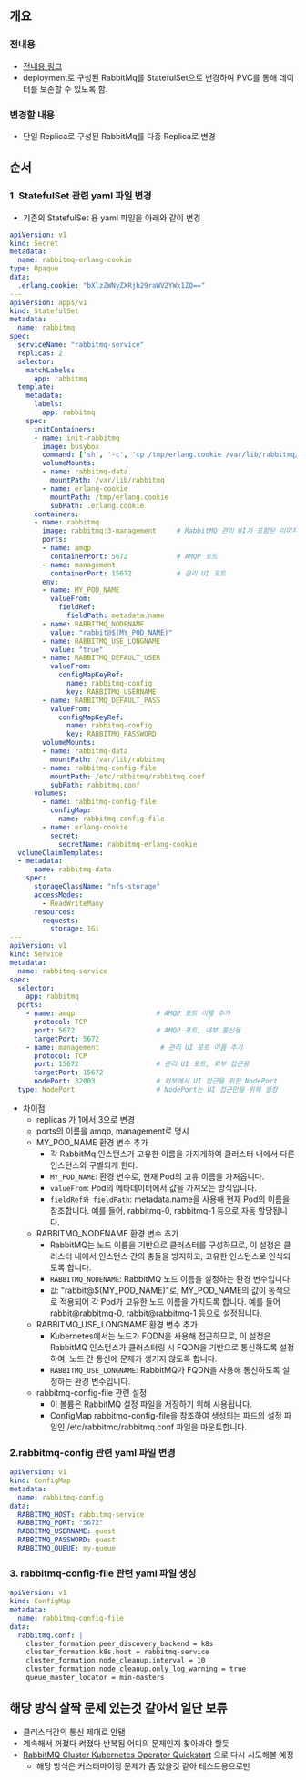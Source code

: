 ## 개요
### 전내용
- [전내용 링크](./02_단일%20RabbitMq%20StatefulSet,PVC%20로%20변경하기%20.md)
- deployment로 구성된 RabbitMq를 StatefulSet으로 변경하여 PVC를 통해 데이터를 보존할 수 있도록 함.
### 변경할 내용
- 단일 Replica로 구성된 RabbitMq를 다중 Replica로 변경

## 순서
### 1. StatefulSet 관련 yaml 파일 변경
- 기존의 StatefulSet 용 yaml 파일을 아래와 같이 변경
``` yaml
apiVersion: v1
kind: Secret
metadata:
  name: rabbitmq-erlang-cookie
type: Opaque
data:
  .erlang.cookie: "bXlzZWNyZXRjb29raWV2YWx1ZQ=="
---
apiVersion: apps/v1
kind: StatefulSet
metadata:
  name: rabbitmq
spec:
  serviceName: "rabbitmq-service"
  replicas: 2
  selector:
    matchLabels:
      app: rabbitmq
  template:
    metadata:
      labels:
        app: rabbitmq
    spec:
      initContainers:
      - name: init-rabbitmq
        image: busybox
        command: ['sh', '-c', 'cp /tmp/erlang.cookie /var/lib/rabbitmq/.erlang.cookie && chown 999:999 /var/lib/rabbitmq/.erlang.cookie && chmod 400 /var/lib/rabbitmq/.erlang.cookie']
        volumeMounts:
        - name: rabbitmq-data
          mountPath: /var/lib/rabbitmq
        - name: erlang-cookie
          mountPath: /tmp/erlang.cookie
          subPath: .erlang.cookie
      containers:
      - name: rabbitmq
        image: rabbitmq:3-management     # RabbitMQ 관리 UI가 포함된 이미지
        ports:
        - name: amqp
          containerPort: 5672            # AMQP 포트
        - name: management
          containerPort: 15672           # 관리 UI 포트
        env:
        - name: MY_POD_NAME
          valueFrom:
            fieldRef:
              fieldPath: metadata.name
        - name: RABBITMQ_NODENAME
          value: "rabbit@$(MY_POD_NAME)"
        - name: RABBITMQ_USE_LONGNAME
          value: "true"
        - name: RABBITMQ_DEFAULT_USER
          valueFrom:
            configMapKeyRef:
              name: rabbitmq-config
              key: RABBITMQ_USERNAME
        - name: RABBITMQ_DEFAULT_PASS
          valueFrom:
            configMapKeyRef:
              name: rabbitmq-config
              key: RABBITMQ_PASSWORD
        volumeMounts:
        - name: rabbitmq-data
          mountPath: /var/lib/rabbitmq
        - name: rabbitmq-config-file
          mountPath: /etc/rabbitmq/rabbitmq.conf
          subPath: rabbitmq.conf
      volumes:
        - name: rabbitmq-config-file
          configMap:
            name: rabbitmq-config-file
        - name: erlang-cookie
          secret:
            secretName: rabbitmq-erlang-cookie
  volumeClaimTemplates:
  - metadata:
      name: rabbitmq-data
    spec:
      storageClassName: "nfs-storage"
      accessModes:
        - ReadWriteMany
      resources:
        requests:
          storage: 1Gi
---
apiVersion: v1
kind: Service
metadata:
  name: rabbitmq-service
spec:
  selector:
    app: rabbitmq
  ports:
    - name: amqp                    # AMQP 포트 이름 추가
      protocol: TCP
      port: 5672                    # AMQP 포트, 내부 통신용
      targetPort: 5672
    - name: management               # 관리 UI 포트 이름 추가
      protocol: TCP
      port: 15672                   # 관리 UI 포트, 외부 접근용
      targetPort: 15672
      nodePort: 32003               # 외부에서 UI 접근을 위한 NodePort
  type: NodePort                    # NodePort는 UI 접근만을 위해 설정
``` 
- 차이점
  - replicas 가 1에서 3으로 변경
  - ports의 이름을 amqp, management로 명시
  - MY_POD_NAME 환경 변수 추가
    - 각 RabbitMq 인스턴스가 고유한 이름을 가지게하여 클러스터 내에서 다른 인스턴스와 구별되게 한다.
    - `MY_POD_NAME`: 환경 변수로, 현재 Pod의 고유 이름을 가져옵니다.
    - `valueFrom`: Pod의 메타데이터에서 값을 가져오는 방식입니다.
    - `fieldRef와 fieldPath`: metadata.name을 사용해 현재 Pod의 이름을 참조합니다. 예를 들어, rabbitmq-0, rabbitmq-1 등으로 자동 할당됩니다.
  - RABBITMQ_NODENAME 환경 변수 추가
    - RabbitMQ는 노드 이름을 기반으로 클러스터를 구성하므로, 이 설정은 클러스터 내에서 인스턴스 간의 충돌을 방지하고, 고유한 인스턴스로 인식되도록 합니다.
    - `RABBITMQ_NODENAME`: RabbitMQ 노드 이름을 설정하는 환경 변수입니다.
    - `값`: "rabbit@$(MY_POD_NAME)"로, MY_POD_NAME의 값이 동적으로 적용되어 각 Pod가 고유한 노드 이름을 가지도록 합니다. 예를 들어 rabbit@rabbitmq-0, rabbit@rabbitmq-1 등으로 설정됩니다.
  - RABBITMQ_USE_LONGNAME 환경 변수 추가
    - Kubernetes에서는 노드가 FQDN을 사용해 접근하므로, 이 설정은 RabbitMQ 인스턴스가 클러스터링 시 FQDN을 기반으로 통신하도록 설정하여, 노드 간 통신에 문제가 생기지 않도록 합니다.
    - `RABBITMQ_USE_LONGNAME`: RabbitMQ가 FQDN을 사용해 통신하도록 설정하는 환경 변수입니다.
  - rabbitmq-config-file 관련 설정
    - 이 볼륨은 RabbitMQ 설정 파일을 저장하기 위해 사용됩니다.
    - ConfigMap rabbitmq-config-file을 참조하여 생성되는 파드의 설정 파일인 /etc/rabbitmq/rabbitmq.conf 파일을 마운트합니다.

### 2.rabbitmq-config 관련 yaml 파일 변경
```yaml 
apiVersion: v1
kind: ConfigMap
metadata:
  name: rabbitmq-config
data:
  RABBITMQ_HOST: rabbitmq-service
  RABBITMQ_PORT: "5672"
  RABBITMQ_USERNAME: guest
  RABBITMQ_PASSWORD: guest
  RABBITMQ_QUEUE: my-queue
```

### 3. rabbitmq-config-file 관련 yaml 파일 생성
```yaml
apiVersion: v1
kind: ConfigMap
metadata:
  name: rabbitmq-config-file
data:
  rabbitmq.conf: |
    cluster_formation.peer_discovery_backend = k8s
    cluster_formation.k8s.host = rabbitmq-service
    cluster_formation.node_cleanup.interval = 10
    cluster_formation.node_cleanup.only_log_warning = true
    queue_master_locator = min-masters
```


## 해당 방식 살짝 문제 있는것 같아서 일단 보류
- 클러스터간의 통신 제대로 안됌
- 계속해서 꺼졌다 켜졌다 반복됨 어디의 문제인지 찾아봐야 할듯
- [RabbitMQ Cluster Kubernetes Operator Quickstart](https://www.rabbitmq.com/kubernetes/operator/quickstart-operator) 으로 다시 시도해볼 예정
  - 해당 방식은 커스터마이징 문제가 좀 있을것 같아 테스트용으로만